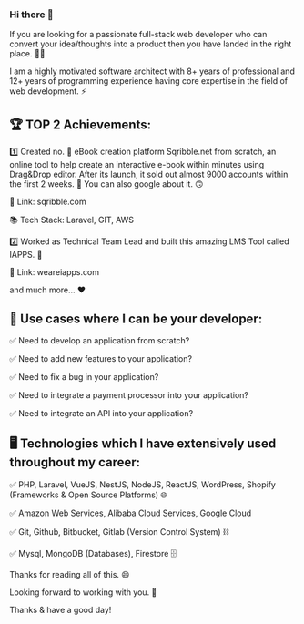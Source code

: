 ### Hi there 👋

If you are looking for a passionate full-stack web developer who can convert your idea/thoughts into a product then you have landed in the right place. 👨‍💻


I am a highly motivated software architect with 8+ years of professional and 12+ years of programming experience having core expertise in the field of web development. ⚡


## 🏆 TOP 2 Achievements: 

1️⃣ Created no. 🥇 eBook creation platform Sqribble.net from scratch, an online tool to help create an interactive e-book within minutes using Drag&Drop editor. After its launch, it sold out almost 9000 accounts within the first 2 weeks. 🚀 You can also google about it. 🙃

🔗 Link: sqribble.com

📚 Tech Stack: Laravel, GIT, AWS


2️⃣ Worked as Technical Team Lead and built this amazing LMS Tool called IAPPS. 🏫

🔗 Link: weareiapps.com


and much more... ❤️

## 📢 Use cases where I can be your developer:

✅ Need to develop an application from scratch?

✅ Need to add new features to your application?

✅ Need to fix a bug in your application?

✅ Need to integrate a payment processor into your application?

✅ Need to integrate an API into your application?



## 🖥️ Technologies which I have extensively used throughout my career:

✅ PHP, Laravel, VueJS, NestJS, NodeJS, ReactJS, WordPress, Shopify (Frameworks & Open Source Platforms) 🌐

✅ Amazon Web Services, Alibaba Cloud Services, Google Cloud

✅ Git, Github, Bitbucket, Gitlab (Version Control System) ⛓️

✅ Mysql, MongoDB (Databases), Firestore 🗄️


Thanks for reading all of this. 😄

Looking forward to working with you. 🤝

Thanks & have a good day!
